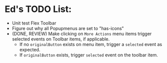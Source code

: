 # Ed's TODO List:

- Unit test Flex Toolbar
- Figure out why all Popupmenus are set to "has-icons"
- (DONE, REVIEW) Make clicking on `More Actions` menu items trigger selected events on Toolbar items, if applicable.
  - If no `originalButton` exists on menu item, trigger a `selected` event as expected.
  - If `originalButton` exists, trigger `selected` event on the toolbar item.
